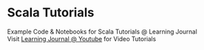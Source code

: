 # Scala Tutorials
Example Code & Notebooks for Scala Tutorials @ Learning Journal  
Visit [Learning Journal @ Youtube](https://www.youtube.com/learningjournalin) for Video Tutorials

